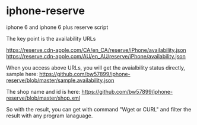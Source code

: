 iphone-reserve
==============

iphone 6 and iphone 6 plus reserve script 

The key point is the availability URLs

https://reserve.cdn-apple.com/CA/en_CA/reserve/iPhone/availability.json
https://reserve.cdn-apple.com/AU/en_AU/reserve/iPhone/availability.json

When you access above URLs, you will get the avaialbility status directly, sample here: https://github.com/bw57899/iphone-reserve/blob/master/sample.availability.json


The shop name and id is here: https://github.com/bw57899/iphone-reserve/blob/master/shop.xml

So with the result, you can get with command  "Wget or CURL" and filter the result with any program lanaguage. 
